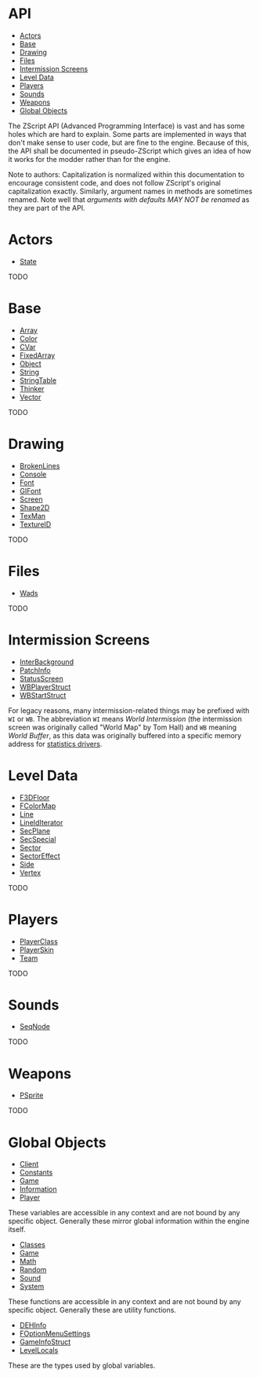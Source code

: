 # API

* [Actors](#actors)
* [Base](#base)
* [Drawing](#drawing)
* [Files](#files)
* [Intermission Screens](#intermission-screens)
* [Level Data](#level-data)
* [Players](#players)
* [Sounds](#sounds)
* [Weapons](#weapons)
* [Global Objects](#global-objects)

The ZScript API (Advanced Programming Interface) is vast and has some holes
which are hard to explain. Some parts are implemented in ways that don't make
sense to user code, but are fine to the engine. Because of this, the API shall
be documented in pseudo-ZScript which gives an idea of how it works for the
modder rather than for the engine.

Note to authors: Capitalization is normalized within this documentation to
encourage consistent code, and does not follow ZScript's original
capitalization exactly. Similarly, argument names in methods are sometimes
renamed. Note well that *arguments with defaults MAY NOT be renamed* as they
are part of the API.

# Actors

<!-- toc actor -->

* [State](api-actor-State.md)

<!-- toc end -->

TODO

# Base

<!-- toc base -->

* [Array](api-base-Array.md)
* [Color](api-base-Color.md)
* [CVar](api-base-CVar.md)
* [FixedArray](api-base-FixedArray.md)
* [Object](api-base-Object.md)
* [String](api-base-String.md)
* [StringTable](api-base-StringTable.md)
* [Thinker](api-base-Thinker.md)
* [Vector](api-base-Vector.md)

<!-- toc end -->

TODO

# Drawing

<!-- toc drawing -->

* [BrokenLines](api-drawing-BrokenLines.md)
* [Console](api-drawing-Console.md)
* [Font](api-drawing-Font.md)
* [GIFont](api-drawing-GIFont.md)
* [Screen](api-drawing-Screen.md)
* [Shape2D](api-drawing-Shape2D.md)
* [TexMan](api-drawing-TexMan.md)
* [TextureID](api-drawing-TextureID.md)

<!-- toc end -->

TODO

# Files

<!-- toc files -->

* [Wads](api-files-Wads.md)

<!-- toc end -->

TODO

# Intermission Screens

<!-- toc inter -->

* [InterBackground](api-inter-InterBackground.md)
* [PatchInfo](api-inter-PatchInfo.md)
* [StatusScreen](api-inter-StatusScreen.md)
* [WBPlayerStruct](api-inter-WBPlayerStruct.md)
* [WBStartStruct](api-inter-WBStartStruct.md)

<!-- toc end -->

For legacy reasons, many intermission-related things may be prefixed with `WI`
or `WB`. The abbreviation `WI` means *World Intermission* (the intermission
screen was originally called "World Map" by Tom Hall) and `WB` meaning *World
Buffer*, as this data was originally buffered into a specific memory address
for [statistics drivers](https://doomwiki.org/wiki/Statistics_driver).

# Level Data

<!-- toc level -->

* [F3DFloor](api-level-F3DFloor.md)
* [FColorMap](api-level-FColorMap.md)
* [Line](api-level-Line.md)
* [LineIdIterator](api-level-LineIdIterator.md)
* [SecPlane](api-level-SecPlane.md)
* [SecSpecial](api-level-SecSpecial.md)
* [Sector](api-level-Sector.md)
* [SectorEffect](api-level-SectorEffect.md)
* [Side](api-level-Side.md)
* [Vertex](api-level-Vertex.md)

<!-- toc end -->

TODO

# Players

<!-- toc player -->

* [PlayerClass](api-player-PlayerClass.md)
* [PlayerSkin](api-player-PlayerSkin.md)
* [Team](api-player-Team.md)

<!-- toc end -->

TODO

# Sounds

<!-- toc sound -->

* [SeqNode](api-sound-SeqNode.md)

<!-- toc end -->

TODO

# Weapons

<!-- toc wep -->

* [PSprite](api-wep-PSprite.md)

<!-- toc end -->

TODO

# Global Objects

<!-- toc global-data -->

* [Client](api-global-data-Client.md)
* [Constants](api-global-data-Constants.md)
* [Game](api-global-data-Game.md)
* [Information](api-global-data-Information.md)
* [Player](api-global-data-Player.md)

<!-- toc end -->

These variables are accessible in any context and are not bound by any specific
object. Generally these mirror global information within the engine itself.

<!-- toc global-func -->

* [Classes](api-global-func-Classes.md)
* [Game](api-global-func-Game.md)
* [Math](api-global-func-Math.md)
* [Random](api-global-func-Random.md)
* [Sound](api-global-func-Sound.md)
* [System](api-global-func-System.md)

<!-- toc end -->

These functions are accessible in any context and are not bound by any specific
object. Generally these are utility functions.

<!-- toc global -->

* [DEHInfo](api-global-DEHInfo.md)
* [FOptionMenuSettings](api-global-FOptionMenuSettings.md)
* [GameInfoStruct](api-global-GameInfoStruct.md)
* [LevelLocals](api-global-LevelLocals.md)

<!-- toc end -->

These are the types used by global variables.

<!-- EOF -->
